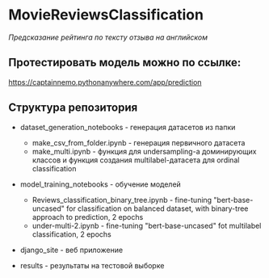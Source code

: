 # MovieReviewsClassification
*Предсказание рейтинга по тексту отзыва на английском*

## Протестировать модель можно по ссылке:
https://captainnemo.pythonanywhere.com/app/prediction

## Структура репозитория

- dataset_generation_notebooks - генерация датасетов из папки

  - make_csv_from_folder.ipynb - генерация первичного датасета
  - make_multi.ipynb - функция для undersampling-а доминирующих классов и функция создания multilabel-датасета для ordinal classification 
  
- model_training_notebooks - обучение моделей
  - Reviews_classification_binary_tree.ipynb - fine-tuning "bert-base-uncased" for classification on balanced dataset, with binary-tree approach to prediction, 2 epochs
  - under-multi-2.ipynb - fine-tuning "bert-base-uncased" fot multilabel classification, 2 epochs
  
- django_site - веб приложение

- results - результаты на тестовой выборке

